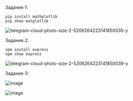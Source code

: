 Задание 1:

```
pip install mathplotlib
pip show matplotlib
```

![telegram-cloud-photo-size-2-5206264223141850035-y](https://github.com/user-attachments/assets/d203c204-b4aa-425a-81ee-788428d7d18b)


Задание 2:

```
npm install express
npm show express
```

![telegram-cloud-photo-size-2-5206264223141850039-y](https://github.com/user-attachments/assets/7e66ba42-5374-4643-95fb-9c9d4e413153)

Задание 3:

![image](https://github.com/user-attachments/assets/550c6aeb-147f-4230-a99e-933dcd44d24d)

![image](https://github.com/user-attachments/assets/aeb5aeea-2f55-4c7a-a2f2-7f70a38f1153)


